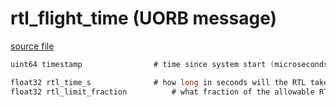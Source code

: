 # rtl_flight_time (UORB message)



[source file](https://github.com/PX4/PX4-Autopilot/blob/release/1.13/msg/rtl_flight_time.msg)

```c
uint64 timestamp				# time since system start (microseconds)

float32 rtl_time_s				# how long in seconds will the RTL take
float32 rtl_limit_fraction			# what fraction of the allowable RTL time would be taken

```
